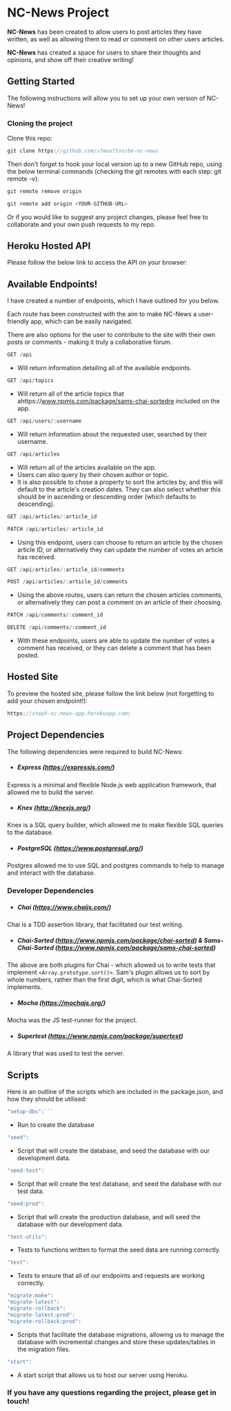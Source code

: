 # NC-News Project

**NC-News** has been created to allow users to post articles they have written, as well as allowing them to read or comment on other users articles. 

**NC-News** has created a space for users to share their thoughts and opinions, and show off their creative writing!

## Getting Started

The following instructions will allow you to set up your own version of NC-News!

### Cloning the project

Clone this repo:
```js
git clone https://github.com/sfmoulton/be-nc-news
```
Then don't forget to hook your local version up to a new GitHub repo, using the below terminal commands (checking the git remotes with each step: git remote -v):

```js
git remote remove origin

git remote add origin <YOUR-GITHUB-URL>
```
Or if you would like to suggest any project changes, please feel free to collaborate and your own push requests to my repo.

## Heroku Hosted API

Please follow the below link to access the API on your browser: 

## Available Endpoints!

I have created a number of endpoints, which I have outlined for you below.

Each route has been constructed with the aim to make NC-News a user-friendly app, which can be easily navigated. 

There are also options for the user to contribute to the site with their own posts or comments - making it truly a collaborative forum.

```js
GET /api
```

- Will return information detailing all of the available endpoints.


```js
GET /api/topics
```

- Will return all of the article topics that ahttps://www.npmjs.com/package/sams-chai-sortedre included on the app.

```js
GET /api/users/:username
```

- Will return information about the requested user, searched by their username.

```js
GET /api/articles
```
- Will return all of the articles available on the app.
- Users can also query by their chosen author or topic.
- It is also possible to chose a property to sort the articles by, and this will default to the article's creation dates. They can also select whether this should be in ascending or descending order (which defaults to descending).

```js
GET /api/articles/:article_id

PATCH /api/articles/:article_id
```

- Using this endpoint, users can choose to return an article by the chosen article ID, or alternatively they can update the number of votes an article has received.

```js
GET /api/articles/:article_id/comments

POST /api/articles/:article_id/comments
```

- Using the above routes, users can return the chosen articles comments, or alternatively they can post a comment on an article of their choosing.

```js
PATCH /api/comments/:comment_id

DELETE /api/comments/:comment_id
```

- With these endpoints, users are able to update the number of votes a comment has received, or they can delete a comment that has been posted.

## Hosted Site

To preview the hosted site, please follow the link below (not forgetting to add your chosen endpoint!):

```js
https://steph-nc-news-app.herokuapp.com/
```

## Project Dependencies

The following dependencies were required to build NC-News:

- ##### Express (https://expressjs.com/)

Express is a minimal and flexible Node.js web application framework, that allowed me to build the server.

- ##### Knex (http://knexjs.org/)

Knex is a SQL query builder, which allowed me to make flexible SQL queries to the database.

- ##### PostgreSQL (https://www.postgresql.org/)

Postgres allowed me to use SQL and postgres commands to help to manage and interact with the database.

### Developer Dependencies

- ##### Chai (https://www.chaijs.com/)

Chai is a TDD assertion library, that facilitated our test writing.

- ##### Chai-Sorted (https://www.npmjs.com/package/chai-sorted) & Sams-Chai-Sorted (https://www.npmjs.com/package/sams-chai-sorted)
    
The above are both plugins for Chai - which allowed us to write tests that implement `<Array.prototype.sort()>`. Sam's plugin allows us to sort by whole numbers, rather than the first digit, which is what Chai-Sorted implements.

- ##### Mocha (https://mochajs.org/)

Mocha was the JS test-runner for the project.

- ##### Supertest (https://www.npmjs.com/package/supertest)

A library that was used to test the server.

## Scripts

Here is an outline of the scripts which are included in the package.json, and how they should be utilised:

```js
"setup-dbs":```
```
- Run to create the database

```js
"seed":
```
- Script that will create the database, and seed the database with our development data.

```js
"seed-test":
```
- Script that will create the test database, and seed the database with our test data.

```js
"seed:prod": 
```
- Script that will create the production database, and will seed the database with our development data.

```js
"test-utils": 
```
- Tests to functions written to format the seed data are running correctly.

```js
"test":
```
- Tests to ensure that all of our endpoints and requests are working correctly.

```js
"migrate:make": 
"migrate-latest": 
"migrate-rollback": 
"migrate-latest:prod": 
"migrate-rollback:prod": 
```
- Scripts that facilitate the database migrations, allowing us to manage the database with incremental changes and store these updates/tables in the migration files.

```js
"start": 
```
- A start script that allows us to host our server using Heroku.


### If you have any questions regarding the project, please get in touch!


